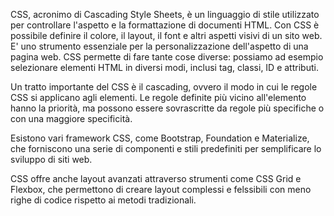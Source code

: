 <!-- @format -->

CSS, acronimo di Cascading Style Sheets, è un linguaggio di stile utilizzato per controllare l'aspetto e la formattazione di documenti HTML. Con CSS è possibile definire il colore, il layout, il font e altri aspetti visivi di un sito web. E' uno strumento essenziale per la personalizzazione dell'aspetto di una pagina web.
CSS permette di fare tante cose diverse:
possiamo ad esempio selezionare elementi HTML in diversi modi, inclusi tag, classi, ID e attributi.

Un tratto importante del CSS è il cascading, ovvero il modo in cui le regole CSS si applicano agli elementi. Le regole definite più vicino all'elemento hanno la priorità, ma possono essere sovrascritte da regole più specifiche o con una maggiore specificità.

Esistono vari framework CSS, come Bootstrap, Foundation e Materialize, che forniscono una serie di componenti e stili predefiniti per semplificare lo sviluppo di siti web.

CSS offre anche layout avanzati attraverso strumenti come CSS Grid e Flexbox, che permettono di creare layout complessi e felssibili con meno righe di codice rispetto ai metodi tradizionali.
